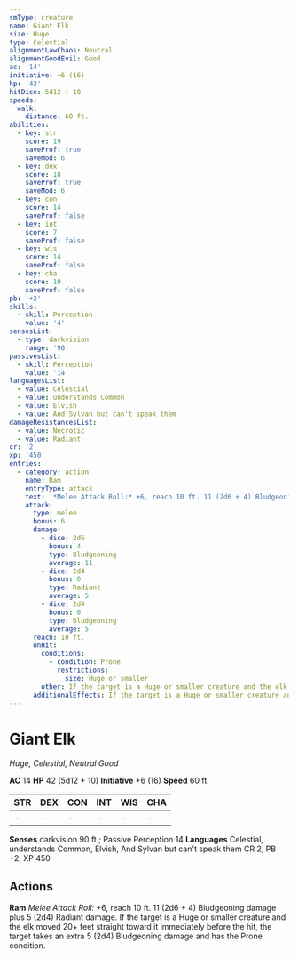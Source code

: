 ```yaml
---
smType: creature
name: Giant Elk
size: Huge
type: Celestial
alignmentLawChaos: Neutral
alignmentGoodEvil: Good
ac: '14'
initiative: +6 (16)
hp: '42'
hitDice: 5d12 + 10
speeds:
  walk:
    distance: 60 ft.
abilities:
  - key: str
    score: 19
    saveProf: true
    saveMod: 6
  - key: dex
    score: 18
    saveProf: true
    saveMod: 6
  - key: con
    score: 14
    saveProf: false
  - key: int
    score: 7
    saveProf: false
  - key: wis
    score: 14
    saveProf: false
  - key: cha
    score: 10
    saveProf: false
pb: '+2'
skills:
  - skill: Perception
    value: '4'
sensesList:
  - type: darkvision
    range: '90'
passivesList:
  - skill: Perception
    value: '14'
languagesList:
  - value: Celestial
  - value: understands Common
  - value: Elvish
  - value: And Sylvan but can't speak them
damageResistancesList:
  - value: Necrotic
  - value: Radiant
cr: '2'
xp: '450'
entries:
  - category: action
    name: Ram
    entryType: attack
    text: '*Melee Attack Roll:* +6, reach 10 ft. 11 (2d6 + 4) Bludgeoning damage plus 5 (2d4) Radiant damage. If the target is a Huge or smaller creature and the elk moved 20+ feet straight toward it immediately before the hit, the target takes an extra 5 (2d4) Bludgeoning damage and has the Prone condition.'
    attack:
      type: melee
      bonus: 6
      damage:
        - dice: 2d6
          bonus: 4
          type: Bludgeoning
          average: 11
        - dice: 2d4
          bonus: 0
          type: Radiant
          average: 5
        - dice: 2d4
          bonus: 0
          type: Bludgeoning
          average: 5
      reach: 10 ft.
      onHit:
        conditions:
          - condition: Prone
            restrictions:
              size: Huge or smaller
        other: If the target is a Huge or smaller creature and the elk moved 20+ feet straight toward it immediately before the hit, the target takes an extra 5 (2d4) Bludgeoning damage and has the Prone condition.
      additionalEffects: If the target is a Huge or smaller creature and the elk moved 20+ feet straight toward it immediately before the hit, the target takes an extra 5 (2d4) Bludgeoning damage and has the Prone condition.
---
```


# Giant Elk
*Huge, Celestial, Neutral Good*

**AC** 14
**HP** 42 (5d12 + 10)
**Initiative** +6 (16)
**Speed** 60 ft.

| STR | DEX | CON | INT | WIS | CHA |
| --- | --- | --- | --- | --- | --- |
| - | - | - | - | - | - |

**Senses** darkvision 90 ft.; Passive Perception 14
**Languages** Celestial, understands Common, Elvish, And Sylvan but can't speak them
CR 2, PB +2, XP 450

## Actions

**Ram**
*Melee Attack Roll:* +6, reach 10 ft. 11 (2d6 + 4) Bludgeoning damage plus 5 (2d4) Radiant damage. If the target is a Huge or smaller creature and the elk moved 20+ feet straight toward it immediately before the hit, the target takes an extra 5 (2d4) Bludgeoning damage and has the Prone condition.
